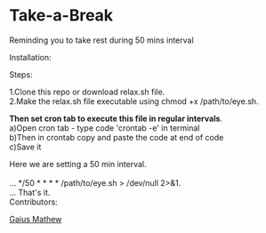 # Take-a-Break

Reminding you to take rest during 50 mins interval

Installation:

Steps:
  
  1.Clone this repo or download relax.sh file.<br>
  2.Make the relax.sh file executable using chmod +x /path/to/eye.sh. <br>
  
 <b> Then set cron tab to execute this file in regular intervals</b>.<br>
      a)Open cron tab - type code 'crontab -e' in terminal <br>
      b)Then in crontab copy and paste the code at end of code <br>
      c)Save it <br>

Here we are setting a 50 min interval.    <br>   
  ...
  */50 * * * * /path/to/eye.sh > /dev/null 2>&1. <br>
  ...
That's it.<br>
Contributors: <br>

[Gaius Mathew](http://bugcoder.cf)

